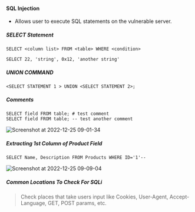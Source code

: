 #### SQL Injection
* Allows user to execute SQL statements on the vulnerable server.

##### SELECT Statement
```
SELECT <column list> FROM <table> WHERE <condition>
```  
```
SELECT 22, 'string', 0x12, 'another string'
```  
  
##### UNION COMMAND
```
<SELECT STATEMENT 1 > UNION <SELECT STATEMENT 2>;
```
##### Comments
```
SELECT field FROM table; # test comment
SELECT field FROM table; -- test another comment  
```

  
![Screenshot at 2022-12-25 09-01-34](https://user-images.githubusercontent.com/85208639/209456088-7508953a-442e-4aae-bc4e-2ab6a5bbafec.png)


##### Extracting 1st Column of Product Field
```
SELECT Name, Description FROM Products WHERE ID='1'--
```


![Screenshot at 2022-12-25 09-09-04](https://user-images.githubusercontent.com/85208639/209456143-e1ea043b-9c88-4497-9f3d-386474e6a30f.png)

##### Common Locations To Check For SQLi
> Check places that take users input like Cookies, User-Agent, Accept-Language, GET, POST params, etc.
